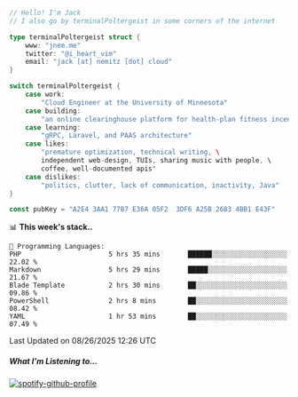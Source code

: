 ```go
// Hello! I'm Jack
// I also go by terminalPoltergeist in some corners of the internet

type terminalPoltergeist struct {
    www: "jnem.me"
    twitter: "@i_heart_vim"
    email: "jack [at] nemitz [dot] cloud"
}

switch terminalPoltergeist {
    case work:
        "Cloud Engineer at the University of Minnesota"
    case building:
        "an online clearinghouse platform for health-plan fitness incentive programs"
    case learning:
        "gRPC, Laravel, and PAAS architecture"
    case likes:
        "premature optimization, technical writing, \
        independent web-design, TUIs, sharing music with people, \
        coffee, well-documented apis"
    case dislikes:
        "politics, clutter, lack of communication, inactivity, Java"
}

const pubKey = "A2E4 3AA1 77B7 E36A 05F2  3DF6 A25B 2683 4BB1 E43F"
```

<!--START_SECTION:waka-->
📊 **This week's stack..** 

```text
💬 Programming Languages: 
PHP                      5 hrs 35 mins       ██████░░░░░░░░░░░░░░░░░░░   22.02 % 
Markdown                 5 hrs 29 mins       █████░░░░░░░░░░░░░░░░░░░░   21.67 % 
Blade Template           2 hrs 30 mins       ██░░░░░░░░░░░░░░░░░░░░░░░   09.86 % 
PowerShell               2 hrs 8 mins        ██░░░░░░░░░░░░░░░░░░░░░░░   08.42 % 
YAML                     1 hr 53 mins        ██░░░░░░░░░░░░░░░░░░░░░░░   07.49 % 
```


 Last Updated on 08/26/2025 12:26 UTC
<!--END_SECTION:waka-->

##### What I'm Listening to...

[![spotify-github-profile](https://jnem.me/listening-item?maxAge=2592000)](https://jnem.me/listening)

